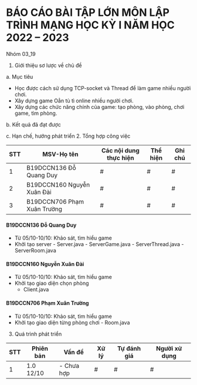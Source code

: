 # **BÁO CÁO BÀI TẬP LỚN MÔN LẬP TRÌNH MẠNG HỌC KỲ I NĂM HỌC 2022 – 2023**
Nhóm 03_19
1. Giới thiệu sơ lược về chủ đề

 a. Mục tiêu
 - Học được cách sử dụng TCP-socket và Thread để làm game nhiều người chơi.
 - Xây dựng game Oẳn tù tì online nhiều người chơi.
 - Xây dựng các chức năng chính của game: tạo phòng, vào phòng, chơi game, tìm phòng.

 b. Kết quả đã đạt được

 c. Hạn chế, hướng phát triển
2. Tổng hợp công việc

| STT | MSV-Họ tên | Các nội dung thực hiện | Thể hiện | Ghi chú |
|---|----|---|---|----|
|1|B19DCCN136 Đỗ Quang Duy|#|#|#|
|2|B19DCCN160 Nguyễn Xuân Đài|#|#|#|
|3|B19DCCN706 Phạm Xuân Trường|#|#|#|

  #### B19DCCN136 Đỗ Quang Duy
   - Từ 05/10-10/10: Khảo sát, tìm hiểu game
   - Khởi tạo server
    - Server.java
    - ServerGame.java
    - ServerThread.java
    - ServerRoom.java

  #### B19DCCN160 Nguyễn Xuân Đài
   - Từ 05/10-10/10: Khảo sát, tìm hiểu game
   - Khởi tạo giao diện chọn phòng
      - Client.java

  #### B19DCCN706 Phạm Xuân Trường
   - Từ 05/10-10/10: Khảo sát, tìm hiểu game
   - Khởi tạo giao diện từng phòng chơi
    - Room.java

3. Quá trình phát triển

| STT | Phiên bản | Vấn đề | Xử lý | Tự đánh giá | Người xử dụng |
|---|----|---|---|----|---|
|1|1.0 12/10|- Chưa hợp |#|#|#|